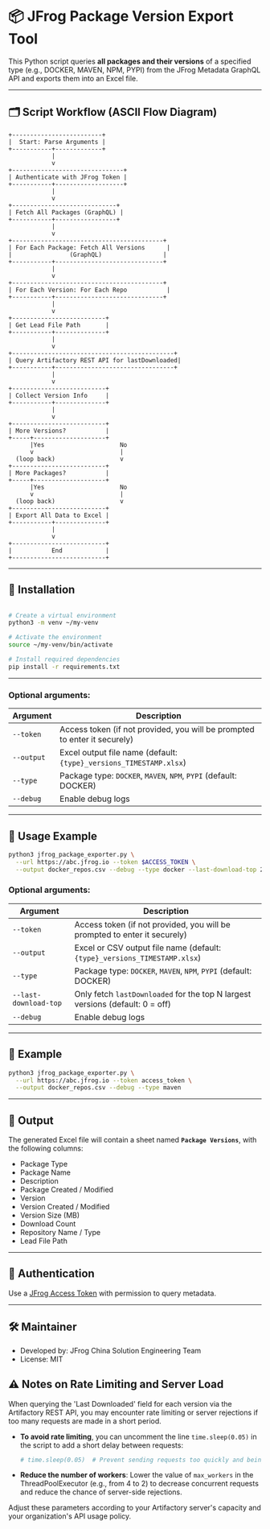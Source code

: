 # 📦 JFrog Package Version Export Tool

This Python script queries **all packages and their versions** of a specified type (e.g., DOCKER, MAVEN, NPM, PYPI) from the JFrog Metadata GraphQL API and exports them into an Excel file.

---

## 🗂️ Script Workflow (ASCII Flow Diagram)

```
+-------------------------+
|  Start: Parse Arguments |
+-----------+-------------+
            |
            v
+-------------------------------+
| Authenticate with JFrog Token |
+-----------+-------------------+
            |
            v
+-----------------------------+
| Fetch All Packages (GraphQL) |
+-----------+-----------------+
            |
            v
+------------------------------------------+
| For Each Package: Fetch All Versions      |
|                (GraphQL)                 |
+-----------+------------------------------+
            |
            v
+------------------------------------------+
| For Each Version: For Each Repo           |
+-----------+------------------------------+
            |
            v
+--------------------------+
| Get Lead File Path       |
+-----------+--------------+
            |
            v
+---------------------------------------------+
| Query Artifactory REST API for lastDownloaded|
+-----------+---------------------------------+
            |
            v
+--------------------------+
| Collect Version Info     |
+-----------+--------------+
            |
            v
+--------------------------+
| More Versions?           |
+-----+--------------------+
      |Yes                     No
      v                        |
  (loop back)                  v
+--------------------------+
| More Packages?           |
+-----+--------------------+
      |Yes                     No
      v                        |
  (loop back)                  v
+--------------------------+
| Export All Data to Excel |
+-----------+--------------+
            |
            v
+--------------------------+
|           End            |
+--------------------------+
```

---

## 🔧 Installation


```bash

# Create a virtual environment
python3 -m venv ~/my-venv

# Activate the environment
source ~/my-venv/bin/activate

# Install required dependencies
pip install -r requirements.txt
```

---


### Optional arguments:

| Argument      | Description                                                                 |
|---------------|-----------------------------------------------------------------------------|
| `--token`     | Access token (if not provided, you will be prompted to enter it securely)  |
| `--output`    | Excel output file name (default: `{type}_versions_TIMESTAMP.xlsx`)          |
| `--type`      | Package type: `DOCKER`, `MAVEN`, `NPM`, `PYPI` (default: DOCKER)            |
| `--debug`     | Enable debug logs                                                           |

---

## 🚀 Usage Example

```bash
python3 jfrog_package_exporter.py \
  --url https://abc.jfrog.io --token $ACCESS_TOKEN \
  --output docker_repos.csv --debug --type docker --last-download-top 20
```

### Optional arguments:

| Argument             | Description                                                                 |
|----------------------|-----------------------------------------------------------------------------|
| `--token`            | Access token (if not provided, you will be prompted to enter it securely)    |
| `--output`           | Excel or CSV output file name (default: `{type}_versions_TIMESTAMP.xlsx`)    |
| `--type`             | Package type: `DOCKER`, `MAVEN`, `NPM`, `PYPI` (default: DOCKER)            |
| `--last-download-top`| Only fetch `lastDownloaded` for the top N largest versions (default: 0 = off)|
| `--debug`            | Enable debug logs                                                           |

---

## 🧪 Example

```bash
python3 jfrog_package_exporter.py \
  --url https://abc.jfrog.io --token access_token \
  --output docker_repos.csv --debug --type maven
```

---

## 📂 Output

The generated Excel file will contain a sheet named **`Package Versions`**, with the following columns:

- Package Type
- Package Name
- Description
- Package Created / Modified
- Version
- Version Created / Modified
- Version Size (MB)
- Download Count
- Repository Name / Type
- Lead File Path

---

## 🔐 Authentication

Use a [JFrog Access Token](https://jfrog.com/help/r/jfrog-platform-administration-documentation/access-tokens) with permission to query metadata.

---

## 🛠 Maintainer

- Developed by: JFrog China Solution Engineering Team
- License: MIT

## ⚠️ Notes on Rate Limiting and Server Load

When querying the 'Last Downloaded' field for each version via the Artifactory REST API, you may encounter rate limiting or server rejections if too many requests are made in a short period.

- **To avoid rate limiting**, you can uncomment the line `time.sleep(0.05)` in the script to add a short delay between requests:
  ```python
  # time.sleep(0.05)  # Prevent sending requests too quickly and being rate-limited by the server
  ```
- **Reduce the number of workers**: Lower the value of `max_workers` in the ThreadPoolExecutor (e.g., from 4 to 2) to decrease concurrent requests and reduce the chance of server-side rejections.

Adjust these parameters according to your Artifactory server's capacity and your organization's API usage policy.
